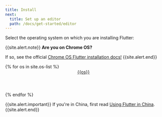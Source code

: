```yaml
---
title: Install
next:
  title: Set up an editor
  path: /docs/get-started/editor
---
```


Select the operating system on which you are installing Flutter:

{{site.alert.note}}
  **Are you on Chrome OS?**

  If so, see the official [Chrome OS Flutter installation docs!](/docs/get-started/install/chromeos)
{{site.alert.end}}

<div class="card-deck mb-8">
{% for os in site.os-list %}
  <a class="card" href="/docs/get-started/install/{{os | downcase}}">
    <div class="card-body">
      <header class="card-title text-center m-0">
        {{os}}
        <i class="fab fa-{{os | downcase}}"></i>
      </header>
    </div>
  </a>
{% endfor %}
</div>

{{site.alert.important}}
  If you're in China, first read [Using Flutter in China](/community/china).
{{site.alert.end}}

